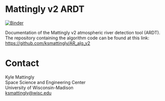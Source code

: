 # Mattingly v2 ARDT

[![Binder](https://mybinder.org/badge_logo.svg)](https://mybinder.org/v2/gh/ksmattingly/artmip-publish-mattingly_v2/HEAD?urlpath=%2Fdoc%2Ftree%2Fcatalog_demo.ipynb)

Documentation of the Mattingly v2 atmospheric river detection tool (ARDT). The repository containing the algorithm code can be found at this link: https://github.com/ksmattingly/AR_alg_v2

# Contact
Kyle Mattingly  
Space Science and Engineering Center  
University of Wisconsin-Madison  
[ksmattingly@wisc.edu](mailto:ksmattingly@wisc.edu)